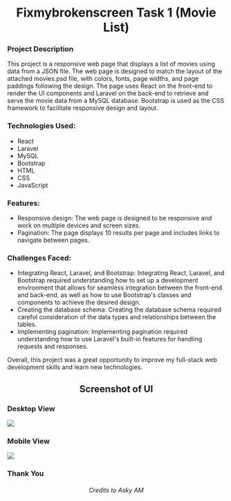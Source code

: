 <h1 align="center">Fixmybrokenscreen Task 1 (Movie List)</h1>

### Project Description

<p>This project is a responsive web page that displays a list of movies using data from a JSON file. The web page is designed to match the layout of the attached movies.psd file, with colors, fonts, page widths, and page paddings following the design. The page uses React on the front-end to render the UI components and Laravel on the back-end to retrieve and serve the movie data from a MySQL database. Bootstrap is used as the CSS framework to facilitate responsive design and layout.</p>

### Technologies Used:
<ul>
  <li>React</li>
  <li>Laravel</li>
  <li>MySQL</li>
  <li>Bootstrap</li>
  <li>HTML</li>
  <li>CSS</li>
  <li>JavaScript</li>
</ul>

### Features:
<ul>
  <li>Responsive design: The web page is designed to be responsive and work on multiple devices and screen sizes.</li>
  <li>Pagination: The page displays 10 results per page and includes links to navigate between pages.</li>
</ul>

### Challenges Faced:
<ul>
  <li>Integrating React, Laravel, and Bootstrap: Integrating React, Laravel, and Bootstrap required understanding how to set up a development environment that allows for seamless integration between the front-end and back-end, as well as how to use Bootstrap's classes and components to achieve the desired design.</li>
  <li>Creating the database schema: Creating the database schema required careful consideration of the data types and relationships between the tables.</li>
  <li>Implementing pagination: Implementing pagination required understanding how to use Laravel's built-in features for handling requests and responses.</li>
</ul>

<p>Overall, this project was a great opportunity to improve my full-stack web development skills and learn new technologies.</p>


<h2 align="center">Screenshot of UI</h2>

<h3>Desktop View</h3>
<img src="https://user-images.githubusercontent.com/89337309/221952238-6b5884f6-c250-44bc-9e7b-48d5884eed80.png">

<h3>Mobile View</h3>
<img src="https://user-images.githubusercontent.com/89337309/221952421-a76449ae-2077-4d2f-bc60-1be54401e57d.png">


<h3>Thank You</h3>

<h6 align="center">Credits to Asky AM</h6>
 
